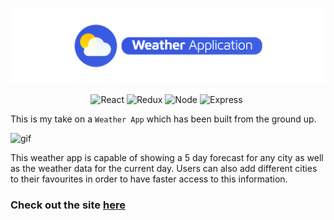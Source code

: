 ![weather app logo](img/Weather-header.png)

<p align="center"><img src="https://img.shields.io/badge/React-434343?style=for-the-badge&logo=react" alt="React" />&nbsp;<img src="https://img.shields.io/badge/Redux-434343?style=for-the-badge&logo=redux" alt="Redux" />&nbsp;<img src="https://img.shields.io/badge/Node-434343?style=for-the-badge&logo=node-dot-js" alt="Node" />&nbsp;<img src="https://img.shields.io/badge/Express-434343?style=for-the-badge&logo=express" alt="Express" />&nbsp;</p>

This is my take on a `Weather App` which has been built from the ground up.

![gif](img/demo.gif)

This weather app is capable of showing a 5 day forecast for any city as well as the weather data for the current day. Users can also add different cities to their favourites in order to have faster access to this information.

<h3>Check out the site <a href="https://arzhk-weather-app.vercel.app/" target="_blank">here</a></h3>
